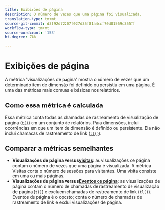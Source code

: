 ```yaml
---
title: Exibições de página
description: O número de vezes que uma página foi visualizada.
translation-type: tm+mt
source-git-commit: d3f92d72207f027d35f81a4ccf70d01569c3557f
workflow-type: tm+mt
source-wordcount: '153'
ht-degree: 78%

---
```



# Exibições de página

A métrica &#39;visualizações de página&#39; mostra o número de vezes que um determinado item de dimensão foi definido ou persistiu em uma página. É uma das métricas mais comuns e básicas nos relatórios.

## Como essa métrica é calculada

Essa métrica conta todas as chamadas de rastreamento de visualização de página ([`t()`](/help/implement/vars/functions/t-method.md)) em um conjunto de relatórios. Para dimensões, inclui ocorrências em que um item de dimensão é definido ou persistente. Ela não inclui chamadas de rastreamento de link ([`tl()`](/help/implement/vars/functions/tl-method.md)).

## Comparar a métricas semelhantes

* **Visualizações de página versus[visitas](visits.md)**: as visualizações de página contam o número de vezes que uma página é visualizada. A métrica Visitas conta o número de sessões para visitantes. Uma visita consiste em uma ou mais páginas.
* **Visualizações de página versus[Eventos de página](page-events.md)**: as visualizações de página contam o número de chamadas de rastreamento de visualização de página (`t()`) e excluem chamadas de rastreamento de link (`tl()`). Eventos de página é o oposto; conta o número de chamadas de rastreamento de link e exclui visualizações de página.